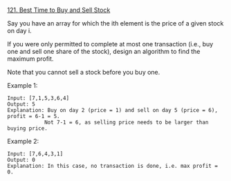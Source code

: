 [121. Best Time to Buy and Sell Stock](https://leetcode.com/problems/best-time-to-buy-and-sell-stock/)


Say you have an array for which the ith element is the price of a given stock on day i.

If you were only permitted to complete at most one transaction (i.e., buy one and sell one share of the stock), design an algorithm to find the maximum profit.

Note that you cannot sell a stock before you buy one.

Example 1:

    Input: [7,1,5,3,6,4]
    Output: 5
    Explanation: Buy on day 2 (price = 1) and sell on day 5 (price = 6), profit = 6-1 = 5.
                Not 7-1 = 6, as selling price needs to be larger than buying price.
Example 2:

    Input: [7,6,4,3,1]
    Output: 0
    Explanation: In this case, no transaction is done, i.e. max profit = 0.